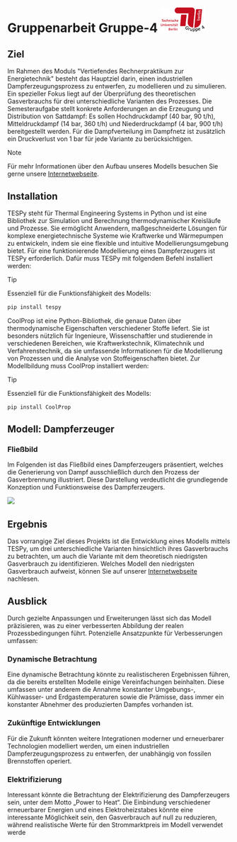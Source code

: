 <h1>Gruppenarbeit Gruppe-4 <img src="images/Logo Gruppe 4.png" width="100"></h1>

## Ziel
Im Rahmen des Moduls "Vertiefendes Rechnerpraktikum zur Energietechnik" besteht das Hauptziel darin, einen industriellen Dampferzeugungsprozess zu entwerfen, zu modellieren und zu simulieren. Ein spezieller Fokus liegt auf der Überprüfung des theoretischen Gasverbrauchs für drei unterschiedliche Varianten des Prozesses. Die Semesteraufgabe stellt konkrete Anforderungen an die Erzeugung und Distribution von Sattdampf: Es sollen Hochdruckdampf (40 bar, 90 t/h), Mitteldruckdampf (14 bar, 360 t/h) und Niederdruckdampf (4 bar, 900 t/h) bereitgestellt werden. Für die Dampfverteilung im Dampfnetz ist zusätzlich ein Druckverlust von 1 bar für jede Variante zu berücksichtigen.
> [!NOTE]
> Für mehr Informationen über den Aufbau unseres Modells besuchen Sie gerne unsere [Internetwebseite](https://kdh981.github.io/RET-Gruppe-4/).

## Installation
TESPy steht für Thermal Engineering Systems in Python und ist eine Bibliothek zur Simulation und Berechnung thermodynamischer Kreisläufe und Prozesse. Sie ermöglicht Anwendern, maßgeschneiderte Lösungen für komplexe energietechnische Systeme wie Kraftwerke und Wärmepumpen zu entwickeln, indem sie eine flexible und intuitive Modellierungsumgebung bietet. Für eine funktionierende Modellierung eines Dampferzeugers ist TESPy erforderlich. Dafür muss TESPy mit folgendem Befehl installiert werden:

> [!TIP]
> Essenziell für die Funktionsfähigkeit des Modells:
```bash
pip install tespy
```
CoolProp ist eine Python-Bibliothek, die genaue Daten über thermodynamische Eigenschaften verschiedener Stoffe liefert. Sie ist besonders nützlich für Ingenieure, Wissenschaftler und studierende in verschiedenen Bereichen, wie Kraftwerkstechnik, Klimatechnik und Verfahrenstechnik, da sie umfassende Informationen für die Modellierung von Prozessen und die Analyse von Stoffeigenschaften bietet. Zur Modellbildung muss CoolProp installiert werden:

> [!TIP]
> Essenziell für die Funktionsfähigkeit des Modells:
```bash
pip install CoolProp
```

## Modell: Dampferzeuger
### Fließbild
Im Folgenden ist das Fließbild eines Dampferzeugers präsentiert, welches die Generierung von Dampf ausschließlich durch den Prozess der Gasverbrennung illustriert. Diese Darstellung verdeutlicht die grundlegende Konzeption und Funktionsweise des Dampferzeugers.

<img src="docs/Fließbild.PNG" width="500">

## Ergebnis
Das vorrangige Ziel dieses Projekts ist die Entwicklung eines Modells mittels TESPy, um drei unterschiedliche Varianten hinsichtlich ihres Gasverbrauchs zu betrachten, um auch die Variante mit dem theoretisch niedrigsten Gasverbrauch zu identifizieren. Welches Modell den niedrigsten Gasverbrauch aufweist, können Sie auf unserer [Internetwebseite](https://kdh981.github.io/RET-Gruppe-4/#ergebnisse) nachlesen.

## Ausblick
Durch gezielte Anpassungen und Erweiterungen lässt sich das Modell präzisieren, was zu einer verbesserten Abbildung der realen Prozessbedingungen führt. Potenzielle Ansatzpunkte für Verbesserungen umfassen:

### Dynamische Betrachtung
Eine dynamische Betrachtung könnte zu realistischeren Ergebnissen führen, da die bereits erstellten Modelle einige Vereinfachungen beinhalten. Diese umfassen unter anderem die Annahme konstanter Umgebungs-, Kühlwasser- und Erdgastemperaturen sowie die Prämisse, dass immer ein konstanter Abnehmer des produzierten Dampfes vorhanden ist.

### Zukünftige Entwicklungen
Für die Zukunft könnten weitere Integrationen moderner und erneuerbarer Technologien modelliert werden, um einen industriellen Dampferzeugungsprozess zu entwerfen, der unabhängig von fossilen Brennstoffen operiert. 

### Elektrifizierung
Interessant könnte die Betrachtung der Elektrifizierung des Dampferzeugers sein, unter dem Motto „Power to Heat“. Die Einbindung verschiedener erneuerbarer Energien und eines Elektroheizstabes könnte eine interessante Möglichkeit sein, den Gasverbrauch auf null zu reduzieren, während realistische Werte für den Strommarktpreis im Modell verwendet werde




